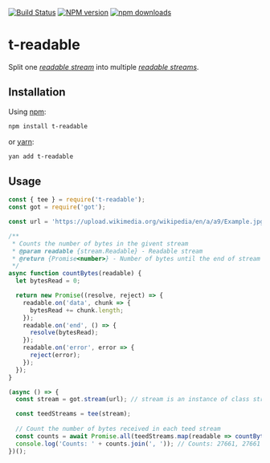 [![Build Status](https://travis-ci.org/Borewit/t-readable.svg?branch=master)](https://travis-ci.org/Borewit/t-readable)
[![NPM version](https://badge.fury.io/js/t-readable.svg)](https://npmjs.org/package/t-readable)
[![npm downloads](http://img.shields.io/npm/dm/t-readable.svg)](https://npmcharts.com/compare/t-readable?start=1200&interval=30)

# t-readable
Split one [_readable stream_](https://nodejs.org/api/stream.html#stream_readable_streams) into multiple [_readable streams_](https://nodejs.org/api/stream.html#stream_readable_streams).

## Installation

Using [npm](https://www.npmjs.com/get-npm):
```sh
npm install t-readable
```
or [yarn](https://yarnpkg.com/):
```sh
yan add t-readable
```

## Usage

```js
const { tee } = require('t-readable');
const got = require('got');

const url = 'https://upload.wikimedia.org/wikipedia/en/a/a9/Example.jpg';

/**
 * Counts the number of bytes in the givent stream
 * @param readable {stream.Readable} - Readable stream
 * @return {Promise<number>} - Number of bytes until the end of stream is reached
 */
async function countBytes(readable) {
  let bytesRead = 0;

  return new Promise((resolve, reject) => {
    readable.on('data', chunk => {
      bytesRead += chunk.length;
    });
    readable.on('end', () => {
      resolve(bytesRead);
    });
    readable.on('error', error => {
      reject(error);
    });
  });
}

(async () => {
  const stream = got.stream(url); // stream is an instance of class stream.Readable

  const teedStreams = tee(stream);
  
  // Count the number of bytes received in each teed stream
  const counts = await Promise.all(teedStreams.map(readable => countBytes(readable)));
  console.log('Counts: ' + counts.join(', ')); // Counts: 27661, 27661
})();
```

